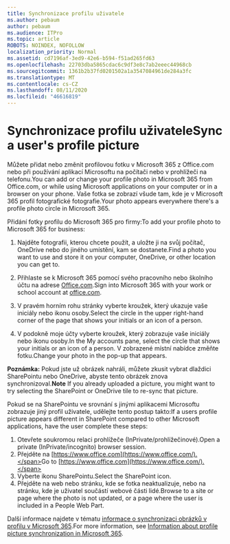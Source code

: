 ```yaml
---
title: Synchronizace profilu uživatele
ms.author: pebaum
author: pebaum
ms.audience: ITPro
ms.topic: article
ROBOTS: NOINDEX, NOFOLLOW
localization_priority: Normal
ms.assetid: cd7196af-3ed9-42e6-b594-f51ad265fd63
ms.openlocfilehash: 22703dba5865cdac6c9df3e8c7ab2eeec44968cb
ms.sourcegitcommit: 1361b2b37fd0201502a1a3547084961de284a3fc
ms.translationtype: MT
ms.contentlocale: cs-CZ
ms.lasthandoff: 08/11/2020
ms.locfileid: "46616819"
---
```

# <a name="sync-a-users-profile-picture"></a><span data-ttu-id="2d177-102">Synchronizace profilu uživatele</span><span class="sxs-lookup"><span data-stu-id="2d177-102">Sync a user's profile picture</span></span>

<span data-ttu-id="2d177-103">Můžete přidat nebo změnit profilovou fotku v Microsoft 365 z Office.com nebo při používání aplikací Microsoftu na počítači nebo v prohlížeči na telefonu.</span><span class="sxs-lookup"><span data-stu-id="2d177-103">You can add or change your profile photo in Microsoft 365 from Office.com, or while using Microsoft applications on your computer or in a browser on your phone.</span></span> <span data-ttu-id="2d177-104">Vaše fotka se zobrazí všude tam, kde je v Microsoft 365 profil fotografické fotografie.</span><span class="sxs-lookup"><span data-stu-id="2d177-104">Your photo appears everywhere there's a profile photo circle in Microsoft 365.</span></span>

<span data-ttu-id="2d177-105">Přidání fotky profilu do Microsoft 365 pro firmy:</span><span class="sxs-lookup"><span data-stu-id="2d177-105">To add your profile photo to Microsoft 365 for business:</span></span>

1. <span data-ttu-id="2d177-106">Najděte fotografii, kterou chcete použít, a uložte ji na svůj počítač, OneDrive nebo do jiného umístění, kam se dostanete.</span><span class="sxs-lookup"><span data-stu-id="2d177-106">Find a photo you want to use and store it on your computer, OneDrive, or other location you can get to.</span></span>

2. <span data-ttu-id="2d177-107">Přihlaste se k Microsoft 365 pomocí svého pracovního nebo školního účtu na adrese [Office.com](https://www.office.com).</span><span class="sxs-lookup"><span data-stu-id="2d177-107">Sign into Microsoft 365 with your work or school account at [office.com](https://www.office.com).</span></span>

3. <span data-ttu-id="2d177-108">V pravém horním rohu stránky vyberte kroužek, který ukazuje vaše iniciály nebo ikonu osoby.</span><span class="sxs-lookup"><span data-stu-id="2d177-108">Select the circle in the upper right-hand corner of the page that shows your initials or an icon of a person.</span></span>

4. <span data-ttu-id="2d177-109">V podokně moje účty vyberte kroužek, který zobrazuje vaše iniciály nebo ikonu osoby.</span><span class="sxs-lookup"><span data-stu-id="2d177-109">In the My accounts pane, select the circle that shows your initials or an icon of a person.</span></span> <span data-ttu-id="2d177-110">V zobrazené místní nabídce změňte fotku.</span><span class="sxs-lookup"><span data-stu-id="2d177-110">Change your photo in the pop-up that appears.</span></span>

<span data-ttu-id="2d177-111">**Poznámka:** Pokud jste už obrázek nahráli, můžete zkusit vybrat dlaždici SharePointu nebo OneDrive, abyste tento obrázek znova synchronizoval.</span><span class="sxs-lookup"><span data-stu-id="2d177-111">**Note** If you already uploaded a picture, you might want to try selecting the SharePoint or OneDrive tile to re-sync that picture.</span></span>

<span data-ttu-id="2d177-112">Pokud se na SharePointu ve srovnání s jinými aplikacemi Microsoftu zobrazuje jiný profil uživatele, udělejte tento postup takto:</span><span class="sxs-lookup"><span data-stu-id="2d177-112">If a users profile picture appears different in SharePoint compared to other Microsoft applications, have the user complete these steps:</span></span>

1. <span data-ttu-id="2d177-113">Otevřete soukromou relaci prohlížeče (InPrivate/prohlížečinové).</span><span class="sxs-lookup"><span data-stu-id="2d177-113">Open a private (InPrivate/incognito) browser session.</span></span>
2. <span data-ttu-id="2d177-114">Přejděte na [https://www.office.com](https://www.office.com/).</span><span class="sxs-lookup"><span data-stu-id="2d177-114">Go to [https://www.office.com](https://www.office.com/).</span></span>
3. <span data-ttu-id="2d177-115">Vyberte ikonu SharePointu.</span><span class="sxs-lookup"><span data-stu-id="2d177-115">Select the SharePoint icon.</span></span>
4. <span data-ttu-id="2d177-116">Přejděte na web nebo stránku, kde se fotka neaktualizuje, nebo na stránku, kde je uživatel součástí webové části lidé.</span><span class="sxs-lookup"><span data-stu-id="2d177-116">Browse to a site or page where the photo is not updated, or a page where the user is included in a People Web Part.</span></span>

<span data-ttu-id="2d177-117">Další informace najdete v tématu [informace o synchronizaci obrázků v profilu v Microsoft 365](https://support.office.com/article/information-about-profile-picture-synchronization-in-office-365-20594d76-d054-4af4-a660-401133e3d48a).</span><span class="sxs-lookup"><span data-stu-id="2d177-117">For more information, see [Information about profile picture synchronization in Microsoft 365](https://support.office.com/article/information-about-profile-picture-synchronization-in-office-365-20594d76-d054-4af4-a660-401133e3d48a).</span></span>

